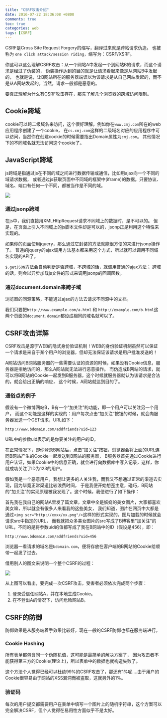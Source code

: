 ```yaml
---
title: "CSRF攻击介绍"
date: 2016-07-22 18:36:08 +0800
comments: true
toc: true
categories: web
tags: [CSRF]
---
```

CSRF是Cross Site Request Forgery的缩写，翻译过来就是跨站请求伪造。
也被称为 `one click attack/session riding`，缩写为：CSRF/XSRF。

你这可以这么理解CSRF攻击：从一个网站A中发起一个到网站B的请求，而这个请求是经过了伪装的，
伪装操作达到的目的就是让请求看起来像是从网站B中发起的，
也就是说，让B网站所在的服务器端误以为该请求是从自己网站发起的，而不是从A网站发起的。当然，请求一般都是恶意的。<!--more-->

要真正理解为什么有CSRF攻击存在，那先了解几个浏览器的跨域访问限制。

## Cookie跨域

cookie可以跨二级域名来访问，这个很好理解，例如你在`www.cmj.com`所在的web应用程序创建了一个cookie，
在`cs.cmj.com`这样的二级域名对应的应用程序中可以访问，当然你在创建cookie的时候需要指出Domain属性为`cmj.com`。
其他情况下的不同域名就无法访问这个cookie了。

## JavaScript跨域

js跨域是指通过js在不同的域之间进行数据传输或通信，比如用ajax向一个不同的域请求数据，
或者通过js获取页面中不同域的框架中(iframe)的数据。只要协议、域名、端口有任何一个不同，都被当作是不同的域。

![](https://xnstatic-1253397658.file.myqcloud.com/csrf01.png)

### 通过jsonp跨域

在js中，我们直接用XMLHttpRequest请求不同域上的数据时，是不可以的。
但是，在页面上引入不同域上的js脚本文件却是可以的，jsonp正是利用这个特性来实现的。

如果你的页面使用jquery，那么通过它封装的方法就能很方便的来进行jsonp操作了。
普通的jquery的ajax调用方法基本都采用这个方式，所以就可以调用不同域名实现的API了。

`$.getJSON`方法会自动判断是否跨域，不跨域的话，就调用普通的ajax方法；
跨域的话，则会以异步加载js文件的形式来调用jsonp的回调函数。

### 通过document.domain来跨子域

浏览器的同源策略，不能通过ajax的方法去请求不同源中的文档。

我们只要把`http://www.example.com/a.html` 和 `http://example.com/b.html`这两个页面的`document.domain`都设成相同的域名就可以了。

## CSRF攻击详解

CSRF攻击是源于WEB的隐式身份验证机制！WEB的身份验证机制虽然可以保证一个请求是来自于某个用户的浏览器，但却无法保证该请求是用户批准发送的！

A网站访问B网站服务器的一些需要认证的资源的时候，如果没有Cookie信息，服务器是拒绝访问的，那么A网站就无法进行恶意操作。
而伪造成B网站的请求，就可以将B网站的Cookie一起发到B服务器，这个时候就服务器就认为该请求是合法的，就会给出正确的响应，
这个时候，A网站就达到目的了。

### 通俗点的例子

假设有一个微博网站B，B有一个“加关注”的功能，即一个用户可以关注另一个用户，
而这个功能是这样的实现的：用户每次点击“加关注”按钮的时候，就会向服务器发送一个GET请求，URL如下：

```
http://www.bdomain.com/addfriends?uid=123
```

URL中的参数uid表示的是你要关注的用户的ID。

在正常情况下，即你登录B网站后，点击“加关注”按钮，浏览器会将上面的URL连同B网站产生的Cookie一起发送到B网站的服务器，
B服务器首先通过Cookie进行用户认证，如果Cookie中的信息正确，就会进行向数据库中写入记录，这样，你就成功关注了ID为123的用户。

假如我是一个恶意用户，我想让更多的人关注我，而我又不想通过正常的渠道去实现，因为毕竟正常渠道比较浪费时间，
于是我便开始想歪主意，碰巧，B网站的“加关注”的实现原理被我发现了。这个时候，我便进行了如下操作：

首先我在我自己的网站A里发了篇文章，文章中全是妖娆的美女图片，大家都喜欢美女嘛，所以就会有很多人来看我的这些美女，
我们知道，图片在网页中大都是通过`<img scr="http://xxxx/xx.png"/>`这样的形式实现的，图片加载的时候就会请求src中指定的URL，
而我就把众多美女图片的src写成了B博客里"加关注"的URL，不同的是将参数uid的值都写成了我在B网站中的ID（假设是456），即：

```
http://www.bdomain.com/addfriends?uid=456
```

浏览器一看请求的域名是`bdomain.com`，便将存放在客户端的B网站的Cookie给顺带一起发了过去。

借用别人的图文来说明一个整个CSRF的过程：

![](https://xnstatic-1253397658.file.myqcloud.com/csrf02.png)

从上图可以看出，要完成一次CSRF攻击，受害者必须依次完成两个步骤：

1. 登录受信任网站A，并在本地生成Cookie。
2. 在不登出A的情况下，访问危险网站B。

## CSRF的防御

防御效果是从服务端着手效果比较好，现在一般的CSRF防御也都在服务端进行。

### Cookie Hashing

所有表单都包含同一个伪随机值，这可能是最简单的解决方案了，
因为攻击者不能获得第三方的Cookie(理论上)，所以表单中的数据也就构造失败了。

这个方法个人觉得已经可以杜绝99%的CSRF攻击了，那还有1%呢....由于用户的Cookie很容易由于网站的XSS漏洞而被盗取，这就另外的1%。

### 验证码

每次的用户提交都需要用户在表单中填写一个图片上的随机字符串，这个方案可以完全解决CSRF，但个人觉得在易用性方面似乎不是太好。


